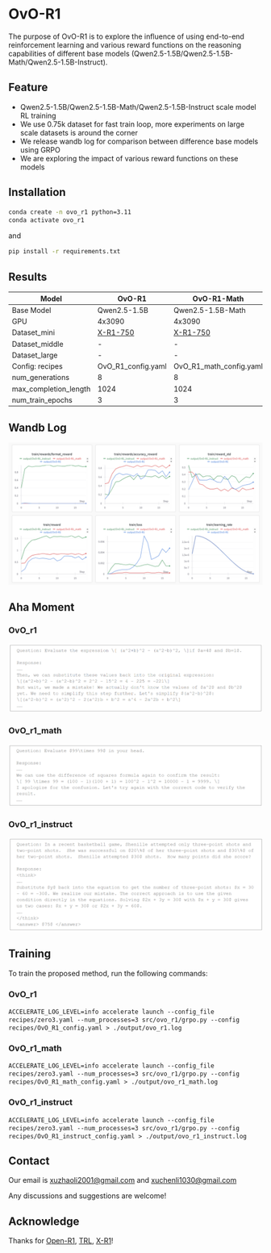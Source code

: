 # OvO-R1
The purpose of OvO-R1 is to explore the influence of using end-to-end reinforcement learning and various reward functions on the reasoning capabilities of different base models (Qwen2.5-1.5B/Qwen2.5-1.5B-Math/Qwen2.5-1.5B-Instruct).

## Feature

- Qwen2.5-1.5B/Qwen2.5-1.5B-Math/Qwen2.5-1.5B-Instruct scale model RL training
- We use 0.75k dataset for fast train loop, more experiments on large scale datasets is around the corner
- We release wandb log for comparison between difference base models using GRPO
- We are exploring the impact of various reward functions on these models

## Installation

```bash
conda create -n ovo_r1 python=3.11
conda activate ovo_r1
```

and

```bash
pip install -r requirements.txt
```

## Results

| Model                 | OvO-R1                                                  | OvO-R1-Math                                             | OvO-R1-Instruct                                         |
| --------------------- | ------------------------------------------------------------ | ------------------------------------------------------------ | ------------------------------------------------------------ |
| Base Model            | Qwen2.5-1.5B | Qwen2.5-1.5B-Math | Qwen2.5-1.5B-Instruct |
| GPU                   | 4x3090                                                       | 4x3090                                                       | 4x3090                                                       |
| Dataset_mini               | [X-R1-750](https://huggingface.co/datasets/xiaodongguaAIGC/X-R1-750)                             | [X-R1-750](https://huggingface.co/datasets/xiaodongguaAIGC/X-R1-750)                              | [X-R1-750](https://huggingface.co/datasets/xiaodongguaAIGC/X-R1-750)                              |
| Dataset_middle               | - | -                                                  | -                                                 |
| Dataset_large               | -  | -                                                  | -                                                 |
| Config: recipes       | OvO_R1_config.yaml                                 | OvO_R1_math_config.yaml                                 | OvO_R1_instruct_config.yaml                                     |
| num_generations       | 8                                                           | 8                                                            | 8                                                            |
| max_completion_length | 1024                                                         | 1024                                                         | 1024                                                         |
| num_train_epochs      | 3                                                            | 3                                                            | 3                                                            |

## Wandb Log

![wandb](./assets/wandb_log.png)

## Aha Moment

### OvO_r1

![r1](./assets/ovo_r1.png)

### OvO_r1_math

![r1_math](./assets/ovo_r1_math.png)

### OvO_r1_instruct

![r1_instruct](./assets/ovo_r1_instruct.png)

## Training

To train the proposed method, run the following commands:

### OvO_r1

```
ACCELERATE_LOG_LEVEL=info accelerate launch --config_file recipes/zero3.yaml --num_processes=3 src/ovo_r1/grpo.py --config recipes/OvO_R1_config.yaml > ./output/ovo_r1.log
```

### OvO_r1_math

```
ACCELERATE_LOG_LEVEL=info accelerate launch --config_file recipes/zero3.yaml --num_processes=3 src/ovo_r1/grpo.py --config recipes/OvO_R1_math_config.yaml > ./output/ovo_r1_math.log
```

### OvO_r1_instruct

```
ACCELERATE_LOG_LEVEL=info accelerate launch --config_file recipes/zero3.yaml --num_processes=3 src/ovo_r1/grpo.py --config recipes/OvO_R1_instruct_config.yaml > ./output/ovo_r1_instruct.log
```

## Contact

Our email is xuzhaoli2001@gmail.com and xuchenli1030@gmail.com

Any discussions and suggestions are welcome!

## Acknowledge

Thanks for [Open-R1](https://github.com/huggingface/open-r1), [TRL](https://github.com/huggingface/trl), [X-R1](https://github.com/dhcode-cpp/X-R1)!
